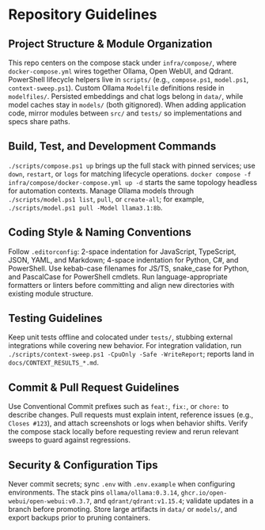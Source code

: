 ﻿# Repository Guidelines

## Project Structure & Module Organization
This repo centers on the compose stack under `infra/compose/`, where `docker-compose.yml` wires together Ollama, Open WebUI, and Qdrant.
PowerShell lifecycle helpers live in `scripts/` (e.g., `compose.ps1`, `model.ps1`, `context-sweep.ps1`).
Custom Ollama `Modelfile` definitions reside in `modelfiles/`.
Persisted embeddings and chat logs belong in `data/`, while model caches stay in `models/` (both gitignored).
When adding application code, mirror modules between `src/` and `tests/` so implementations and specs share paths.

## Build, Test, and Development Commands
`./scripts/compose.ps1 up` brings up the full stack with pinned services; use `down`, `restart`, or `logs` for matching lifecycle operations.
`docker compose -f infra/compose/docker-compose.yml up -d` starts the same topology headless for automation contexts.
Manage Ollama models through `./scripts/model.ps1 list`, `pull`, or `create-all`; for example, `./scripts/model.ps1 pull -Model llama3.1:8b`.

## Coding Style & Naming Conventions
Follow `.editorconfig`: 2-space indentation for JavaScript, TypeScript, JSON, YAML, and Markdown; 4-space indentation for Python, C#, and PowerShell.
Use kebab-case filenames for JS/TS, snake_case for Python, and PascalCase for PowerShell cmdlets.
Run language-appropriate formatters or linters before committing and align new directories with existing module structure.

## Testing Guidelines
Keep unit tests offline and colocated under `tests/`, stubbing external integrations while covering new behavior.
For integration validation, run `./scripts/context-sweep.ps1 -CpuOnly -Safe -WriteReport`; reports land in `docs/CONTEXT_RESULTS_*.md`.

## Commit & Pull Request Guidelines
Use Conventional Commit prefixes such as `feat:`, `fix:`, or `chore:` to describe changes.
Pull requests must explain intent, reference issues (e.g., `Closes #123`), and attach screenshots or logs when behavior shifts.
Verify the compose stack locally before requesting review and rerun relevant sweeps to guard against regressions.

## Security & Configuration Tips
Never commit secrets; sync `.env` with `.env.example` when configuring environments.
The stack pins `ollama/ollama:0.3.14`, `ghcr.io/open-webui/open-webui:v0.3.7`, and `qdrant/qdrant:v1.15.4`; validate updates in a branch before promoting.
Store large artifacts in `data/` or `models/`, and export backups prior to pruning containers.
